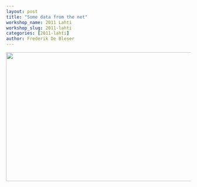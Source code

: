 ```yaml
---
layout: post
title: "Some data from the net"
workshop_name: 2011 Lahti
workshop_slug: 2011-lahti
categories: [2011-lahti]
author: Frederik De Bleser
---
```

<a rel="attachment wp-att-177" href="http://workshops.nodebox.net/2011-3/?attachment_id=177"><img class="alignright size-medium wp-image-177" src="http://workshops.nodebox.net/2011-3/wp-content/uploads/2011/06/Screen-shot-2011-06-01-at-11.16.19-AM-590x352.png" alt="" width="590" height="352" /></a>
